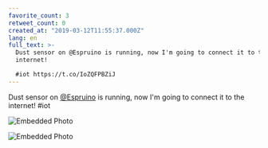 ```yaml
---
favorite_count: 3
retweet_count: 0
created_at: "2019-03-12T11:55:37.000Z"
lang: en
full_text: >-
  Dust sensor on @Espruino is running, now I'm going to connect it to the
  internet!

  #iot https://t.co/IoZQFPBZiJ
---
```


Dust sensor on [@Espruino](https://twitter.com/Espruino) is running, now I'm
going to connect it to the internet! #iot

<div class="gallery gallery-2">

![Embedded Photo](https://twitter-media-coderbyheart.s3.eu-north-1.amazonaws.com/1105437185866694657-D1dNP4vWwAA7-dy.jpg)

![Embedded Photo](https://twitter-media-coderbyheart.s3.eu-north-1.amazonaws.com/1105437185866694657-D1dNQSkX0AAeYjX.jpg)

</div>
